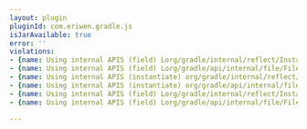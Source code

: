 ```yaml
---
layout: plugin
pluginId: com.eriwen.gradle.js
isJarAvailable: true
error: ''
violations:
- {name: Using internal APIS (field) Lorg/gradle/internal/reflect/Instantiator;}
- {name: Using internal APIS (field) Lorg/gradle/api/internal/file/FileResolver;}
- {name: Using internal APIS (instantiate) org/gradle/internal/reflect/Instantiator}
- {name: Using internal APIS (instantiate) org/gradle/api/internal/file/FileResolver}
- {name: Using internal APIS (field) Lorg/gradle/internal/reflect/Instantiator;}
- {name: Using internal APIS (field) Lorg/gradle/api/internal/file/FileResolver;}

---
```

